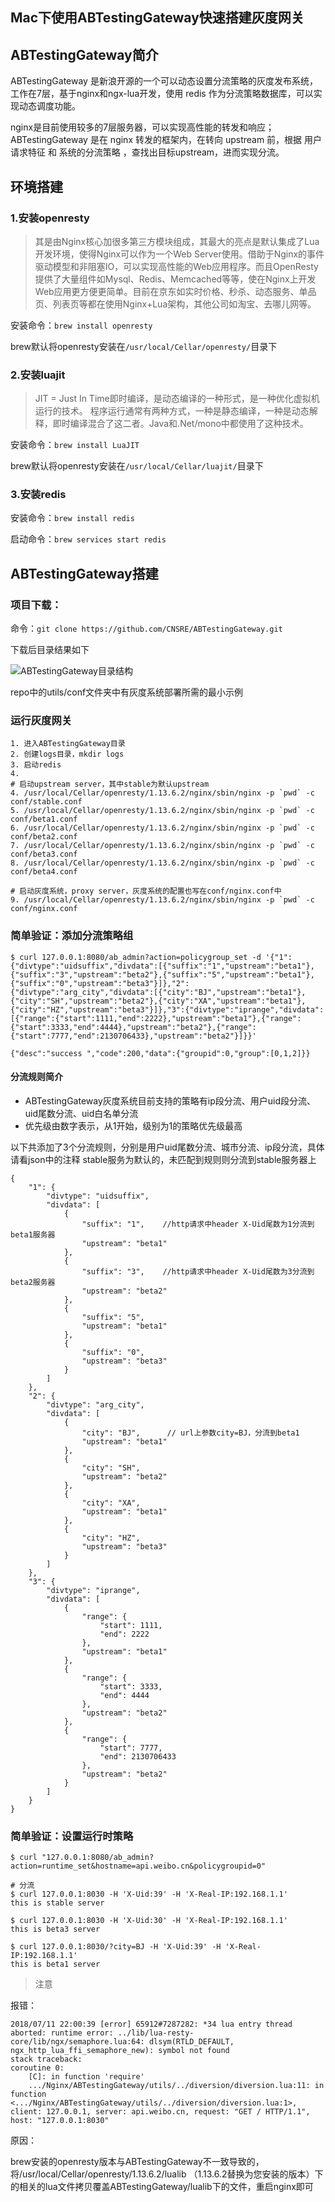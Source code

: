 Mac下使用ABTestingGateway快速搭建灰度网关
------------

## ABTestingGateway简介

>
ABTestingGateway 是新浪开源的一个可以动态设置分流策略的灰度发布系统，工作在7层，基于nginx和ngx-lua开发，使用 redis 作为分流策略数据库，可以实现动态调度功能。
>
nginx是目前使用较多的7层服务器，可以实现高性能的转发和响应；ABTestingGateway 是在 nginx 转发的框架内，在转向 upstream 前，根据 用户请求特征 和 系统的分流策略 ，查找出目标upstream，进而实现分流。


## 环境搭建

### 1.安装openresty

> 其是由Nginx核心加很多第三方模块组成，其最大的亮点是默认集成了Lua开发环境，使得Nginx可以作为一个Web Server使用。借助于Nginx的事件驱动模型和非阻塞IO，可以实现高性能的Web应用程序。而且OpenResty提供了大量组件如Mysql、Redis、Memcached等等，使在Nginx上开发Web应用更方便更简单。目前在京东如实时价格、秒杀、动态服务、单品页、列表页等都在使用Nginx+Lua架构，其他公司如淘宝、去哪儿网等。

安装命令：`brew install openresty`

brew默认将openresty安装在`/usr/local/Cellar/openresty/`目录下

### 2.安装luajit

> JIT = Just In Time即时编译，是动态编译的一种形式，是一种优化虚拟机运行的技术。 
程序运行通常有两种方式，一种是静态编译，一种是动态解释，即时编译混合了这二者。Java和.Net/mono中都使用了这种技术。

安装命令：`brew install LuaJIT`

brew默认将openresty安装在`/usr/local/Cellar/luajit/`目录下

### 3.安装redis

安装命令：`brew install redis`

启动命令：`brew services start redis`

## ABTestingGateway搭建

### 项目下载：

命令：`git clone https://github.com/CNSRE/ABTestingGateway.git`

下载后目录结果如下

![ABTestingGateway目录结构](WX20180714-115037@2x.png)

repo中的utils/conf文件夹中有灰度系统部署所需的最小示例

### 运行灰度网关

```
1. 进入ABTestingGateway目录
2. 创建logs目录，mkdir logs
3. 启动redis
4. 
# 启动upstream server，其中stable为默认upstream
4. /usr/local/Cellar/openresty/1.13.6.2/nginx/sbin/nginx -p `pwd` -c conf/stable.conf
5. /usr/local/Cellar/openresty/1.13.6.2/nginx/sbin/nginx -p `pwd` -c conf/beta1.conf
6. /usr/local/Cellar/openresty/1.13.6.2/nginx/sbin/nginx -p `pwd` -c conf/beta2.conf
7. /usr/local/Cellar/openresty/1.13.6.2/nginx/sbin/nginx -p `pwd` -c conf/beta3.conf
8. /usr/local/Cellar/openresty/1.13.6.2/nginx/sbin/nginx -p `pwd` -c conf/beta4.conf

# 启动灰度系统，proxy server，灰度系统的配置也写在conf/nginx.conf中
9. /usr/local/Cellar/openresty/1.13.6.2/nginx/sbin/nginx -p `pwd` -c conf/nginx.conf

```

### 简单验证：添加分流策略组

```
$ curl 127.0.0.1:8080/ab_admin?action=policygroup_set -d '{"1":{"divtype":"uidsuffix","divdata":[{"suffix":"1","upstream":"beta1"},{"suffix":"3","upstream":"beta2"},{"suffix":"5","upstream":"beta1"},{"suffix":"0","upstream":"beta3"}]},"2":{"divtype":"arg_city","divdata":[{"city":"BJ","upstream":"beta1"},{"city":"SH","upstream":"beta2"},{"city":"XA","upstream":"beta1"},{"city":"HZ","upstream":"beta3"}]},"3":{"divtype":"iprange","divdata":[{"range":{"start":1111,"end":2222},"upstream":"beta1"},{"range":{"start":3333,"end":4444},"upstream":"beta2"},{"range":{"start":7777,"end":2130706433},"upstream":"beta2"}]}}'

{"desc":"success ","code":200,"data":{"groupid":0,"group":[0,1,2]}}
```
#### 分流规则简介

* ABTestingGateway灰度系统目前支持的策略有ip段分流、用户uid段分流、uid尾数分流、uid白名单分流
* 优先级由数字表示，从1开始，级别为1的策略优先级最高

以下共添加了3个分流规则，分别是用户uid尾数分流、城市分流、ip段分流，具体请看json中的注释
stable服务为默认的，未匹配到规则则分流到stable服务器上

```
{
    "1": {
        "divtype": "uidsuffix", 
        "divdata": [
            {
                "suffix": "1",    //http请求中header X-Uid尾数为1分流到beta1服务器
                "upstream": "beta1"
            }, 
            {
                "suffix": "3",    //http请求中header X-Uid尾数为3分流到beta2服务器
                "upstream": "beta2"
            }, 
            {
                "suffix": "5", 
                "upstream": "beta1"
            }, 
            {
                "suffix": "0", 
                "upstream": "beta3"
            }
        ]
    }, 
    "2": {
        "divtype": "arg_city", 
        "divdata": [
            {
                "city": "BJ",      // url上参数city=BJ，分流到beta1
                "upstream": "beta1"
            }, 
            {
                "city": "SH", 
                "upstream": "beta2"
            }, 
            {
                "city": "XA", 
                "upstream": "beta1"
            }, 
            {
                "city": "HZ", 
                "upstream": "beta3"
            }
        ]
    }, 
    "3": {
        "divtype": "iprange", 
        "divdata": [
            {
                "range": {
                    "start": 1111, 
                    "end": 2222
                }, 
                "upstream": "beta1"
            }, 
            {
                "range": {
                    "start": 3333, 
                    "end": 4444
                }, 
                "upstream": "beta2"
            }, 
            {
                "range": {
                    "start": 7777, 
                    "end": 2130706433
                }, 
                "upstream": "beta2"
            }
        ]
    }
}
```


### 简单验证：设置运行时策略

```
$ curl "127.0.0.1:8080/ab_admin?action=runtime_set&hostname=api.weibo.cn&policygroupid=0"

# 分流
$ curl 127.0.0.1:8030 -H 'X-Uid:39' -H 'X-Real-IP:192.168.1.1'
this is stable server

$ curl 127.0.0.1:8030 -H 'X-Uid:30' -H 'X-Real-IP:192.168.1.1'
this is beta3 server

$ curl 127.0.0.1:8030/?city=BJ -H 'X-Uid:39' -H 'X-Real-IP:192.168.1.1'
this is beta1 server
```


>注意

报错：

```
2018/07/11 22:00:39 [error] 65912#7287282: *34 lua entry thread aborted: runtime error: ../lib/lua-resty-core/lib/ngx/semaphore.lua:64: dlsym(RTLD_DEFAULT, ngx_http_lua_ffi_semaphore_new): symbol not found
stack traceback:
coroutine 0:
	[C]: in function 'require'
	.../Nginx/ABTestingGateway/utils/../diversion/diversion.lua:11: in function <.../Nginx/ABTestingGateway/utils/../diversion/diversion.lua:1>, client: 127.0.0.1, server: api.weibo.cn, request: "GET / HTTP/1.1", host: "127.0.0.1:8030"
```
原因：

brew安装的openresty版本与ABTestingGateway不一致导致的，将/usr/local/Cellar/openresty/1.13.6.2/lualib （1.13.6.2替换为您安装的版本）下的相关的lua文件拷贝覆盖ABTestingGateway/lualib下的文件，重启nginx即可